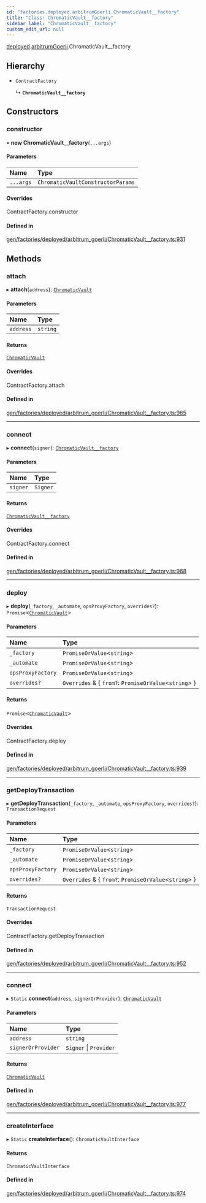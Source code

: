 ```yaml
---
id: "factories.deployed.arbitrumGoerli.ChromaticVault__factory"
title: "Class: ChromaticVault__factory"
sidebar_label: "ChromaticVault__factory"
custom_edit_url: null
---
```


[deployed](../namespaces/factories.deployed.md).[arbitrumGoerli](../namespaces/factories.deployed.arbitrumGoerli.md).ChromaticVault__factory

## Hierarchy

- `ContractFactory`

  ↳ **`ChromaticVault__factory`**

## Constructors

### constructor

• **new ChromaticVault__factory**(`...args`)

#### Parameters

| Name | Type |
| :------ | :------ |
| `...args` | `ChromaticVaultConstructorParams` |

#### Overrides

ContractFactory.constructor

#### Defined in

[gen/factories/deployed/arbitrum_goerli/ChromaticVault__factory.ts:931](https://github.com/chromatic-protocol/sdk/blob/27a986d/src/gen/factories/deployed/arbitrum_goerli/ChromaticVault__factory.ts#L931)

## Methods

### attach

▸ **attach**(`address`): [`ChromaticVault`](../interfaces/deployed.arbitrumGoerli.ChromaticVault.md)

#### Parameters

| Name | Type |
| :------ | :------ |
| `address` | `string` |

#### Returns

[`ChromaticVault`](../interfaces/deployed.arbitrumGoerli.ChromaticVault.md)

#### Overrides

ContractFactory.attach

#### Defined in

[gen/factories/deployed/arbitrum_goerli/ChromaticVault__factory.ts:965](https://github.com/chromatic-protocol/sdk/blob/27a986d/src/gen/factories/deployed/arbitrum_goerli/ChromaticVault__factory.ts#L965)

___

### connect

▸ **connect**(`signer`): [`ChromaticVault__factory`](factories.deployed.arbitrumGoerli.ChromaticVault__factory.md)

#### Parameters

| Name | Type |
| :------ | :------ |
| `signer` | `Signer` |

#### Returns

[`ChromaticVault__factory`](factories.deployed.arbitrumGoerli.ChromaticVault__factory.md)

#### Overrides

ContractFactory.connect

#### Defined in

[gen/factories/deployed/arbitrum_goerli/ChromaticVault__factory.ts:968](https://github.com/chromatic-protocol/sdk/blob/27a986d/src/gen/factories/deployed/arbitrum_goerli/ChromaticVault__factory.ts#L968)

___

### deploy

▸ **deploy**(`_factory`, `_automate`, `opsProxyFactory`, `overrides?`): `Promise`<[`ChromaticVault`](../interfaces/deployed.arbitrumGoerli.ChromaticVault.md)\>

#### Parameters

| Name | Type |
| :------ | :------ |
| `_factory` | `PromiseOrValue`<`string`\> |
| `_automate` | `PromiseOrValue`<`string`\> |
| `opsProxyFactory` | `PromiseOrValue`<`string`\> |
| `overrides?` | `Overrides` & { `from?`: `PromiseOrValue`<`string`\>  } |

#### Returns

`Promise`<[`ChromaticVault`](../interfaces/deployed.arbitrumGoerli.ChromaticVault.md)\>

#### Overrides

ContractFactory.deploy

#### Defined in

[gen/factories/deployed/arbitrum_goerli/ChromaticVault__factory.ts:939](https://github.com/chromatic-protocol/sdk/blob/27a986d/src/gen/factories/deployed/arbitrum_goerli/ChromaticVault__factory.ts#L939)

___

### getDeployTransaction

▸ **getDeployTransaction**(`_factory`, `_automate`, `opsProxyFactory`, `overrides?`): `TransactionRequest`

#### Parameters

| Name | Type |
| :------ | :------ |
| `_factory` | `PromiseOrValue`<`string`\> |
| `_automate` | `PromiseOrValue`<`string`\> |
| `opsProxyFactory` | `PromiseOrValue`<`string`\> |
| `overrides?` | `Overrides` & { `from?`: `PromiseOrValue`<`string`\>  } |

#### Returns

`TransactionRequest`

#### Overrides

ContractFactory.getDeployTransaction

#### Defined in

[gen/factories/deployed/arbitrum_goerli/ChromaticVault__factory.ts:952](https://github.com/chromatic-protocol/sdk/blob/27a986d/src/gen/factories/deployed/arbitrum_goerli/ChromaticVault__factory.ts#L952)

___

### connect

▸ `Static` **connect**(`address`, `signerOrProvider`): [`ChromaticVault`](../interfaces/deployed.arbitrumGoerli.ChromaticVault.md)

#### Parameters

| Name | Type |
| :------ | :------ |
| `address` | `string` |
| `signerOrProvider` | `Signer` \| `Provider` |

#### Returns

[`ChromaticVault`](../interfaces/deployed.arbitrumGoerli.ChromaticVault.md)

#### Defined in

[gen/factories/deployed/arbitrum_goerli/ChromaticVault__factory.ts:977](https://github.com/chromatic-protocol/sdk/blob/27a986d/src/gen/factories/deployed/arbitrum_goerli/ChromaticVault__factory.ts#L977)

___

### createInterface

▸ `Static` **createInterface**(): `ChromaticVaultInterface`

#### Returns

`ChromaticVaultInterface`

#### Defined in

[gen/factories/deployed/arbitrum_goerli/ChromaticVault__factory.ts:974](https://github.com/chromatic-protocol/sdk/blob/27a986d/src/gen/factories/deployed/arbitrum_goerli/ChromaticVault__factory.ts#L974)
